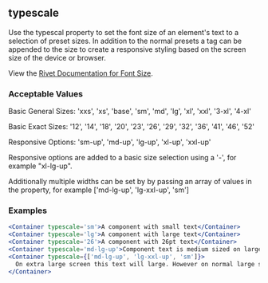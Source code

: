## typescale
Use the typescal property to set the font size of an element's text to a selection of preset sizes.  In addition to the normal presets a tag can be appended to the size to create a responsive styling based on the screen size of the device or browser.

View the [Rivet Documentation for Font Size](https://rivet.iu.edu/utilities/typography/#font-size).

### Acceptable Values

Basic General Sizes: 'xxs', 'xs', 'base', 'sm', 'md', 'lg', 'xl', 'xxl', '3-xl', '4-xl'

Basic Exact Sizes: '12', '14', '18', '20', '23', '26', '29', '32', '36', '41', '46', '52'

Responsive Options: 'sm-up', 'md-up', 'lg-up', 'xl-up', 'xxl-up'

Responsive options are added to a basic size selection using a '-', for example "xl-lg-up".

Additionally multiple widths can be set by by passing an array of values in the property, for example ['md-lg-up', 'lg-xxl-up', 'sm']

### Examples
```jsx
<Container typescale='sm'>A component with small text</Container>
<Container typescale='lg'>A component with large text</Container>
<Container typescale='26'>A component with 26pt text</Container>
<Container typescale='md-lg-up'>Component text is medium sized on large screens</Container>
<Container typescale={['md-lg-up', 'lg-xxl-up', 'sm']}>
  On extra large screen this text will large. However on normal large screen text will be medium and small sized on smaller screens.
</Container>
```
